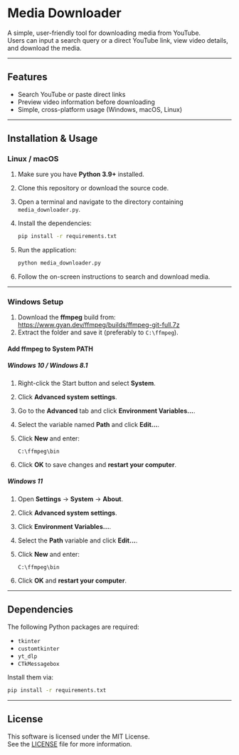# Media Downloader

A simple, user-friendly tool for downloading media from YouTube.  
Users can input a search query or a direct YouTube link, view video details, and download the media.

---

## Features

- Search YouTube or paste direct links  
- Preview video information before downloading  
- Simple, cross-platform usage (Windows, macOS, Linux)

---

## Installation & Usage

### Linux / macOS

1. Make sure you have **Python 3.9+** installed.
2. Clone this repository or download the source code.
3. Open a terminal and navigate to the directory containing `media_downloader.py`.
4. Install the dependencies:

   ```bash
   pip install -r requirements.txt
   ```

5. Run the application:

   ```bash
   python media_downloader.py
   ```

6. Follow the on-screen instructions to search and download media.

---

### Windows Setup

1. Download the **ffmpeg** build from:  
   https://www.gyan.dev/ffmpeg/builds/ffmpeg-git-full.7z  
2. Extract the folder and save it (preferably to `C:\ffmpeg`).

#### Add ffmpeg to System PATH

##### Windows 10 / Windows 8.1

1. Right-click the Start button and select **System**.
2. Click **Advanced system settings**.
3. Go to the **Advanced** tab and click **Environment Variables...**.
4. Select the variable named **Path** and click **Edit...**.
5. Click **New** and enter:

   ```
   C:\ffmpeg\bin
   ```

6. Click **OK** to save changes and **restart your computer**.

##### Windows 11

1. Open **Settings** → **System** → **About**.
2. Click **Advanced system settings**.
3. Click **Environment Variables...**.
4. Select the **Path** variable and click **Edit...**.
5. Click **New** and enter:

   ```
   C:\ffmpeg\bin
   ```

6. Click **OK** and **restart your computer**.

---

## Dependencies

The following Python packages are required:

- `tkinter`
- `customtkinter`
- `yt_dlp`
- `CTkMessagebox`

Install them via:

```bash
pip install -r requirements.txt
```

---

## License

This software is licensed under the MIT License.  
See the [LICENSE](LICENSE) file for more information.
